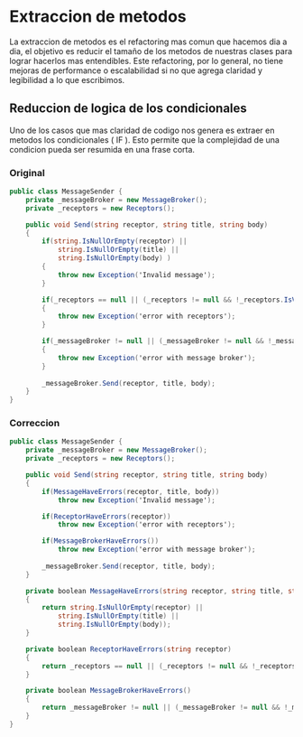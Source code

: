 # Extraccion de metodos

La extraccion de metodos es el refactoring mas comun que hacemos dia a dia, el objetivo es reducir el tamaño de los metodos de nuestras clases para lograr hacerlos mas entendibles.
Este refactoring, por lo general, no tiene mejoras de performance o escalabilidad si no que agrega claridad y legibilidad a lo que escribimos.


## Reduccion de logica de los condicionales

Uno de los casos que mas claridad de codigo nos genera es extraer en metodos los condicionales ( IF ). Esto permite que la complejidad de una condicion pueda ser resumida en una frase corta.

### Original
```cs
public class MessageSender {
    private _messageBroker = new MessageBroker();
    private _receptors = new Receptors();

    public void Send(string receptor, string title, string body) 
    {
        if(string.IsNullOrEmpty(receptor) ||
            string.IsNullOrEmpty(title) ||
            string.IsNullOrEmpty(body) )
        {
            throw new Exception('Invalid message');
        }

        if(_receptors == null || (_receptors != null && !_receptors.IsValid(receptor)))
        {
            throw new Exception('error with receptors');
        }

        if(_messageBroker != null || (_messageBroker != null && !_messageBroker.IsOnline()))
        {
            throw new Exception('error with message broker');
        }
        
        _messageBroker.Send(receptor, title, body);
    }
}
```

### Correccion
```cs
public class MessageSender {
    private _messageBroker = new MessageBroker();
    private _receptors = new Receptors();

    public void Send(string receptor, string title, string body) 
    {
        if(MessageHaveErrors(receptor, title, body))
            throw new Exception('Invalid message');

        if(ReceptorHaveErrors(receptor))
            throw new Exception('error with receptors');

        if(MessageBrokerHaveErrors())
            throw new Exception('error with message broker');
        
        _messageBroker.Send(receptor, title, body);
    }

    private boolean MessageHaveErrors(string receptor, string title, string body)
    {
        return string.IsNullOrEmpty(receptor) ||
            string.IsNullOrEmpty(title) ||
            string.IsNullOrEmpty(body));
    }

    private boolean ReceptorHaveErrors(string receptor)
    {
        return _receptors == null || (_receptors != null && !_receptors.IsValid(receptor)));
    }

    private boolean MessageBrokerHaveErrors()
    {
        return _messageBroker != null || (_messageBroker != null && !_messageBroker.IsOnline());
    }
}
```